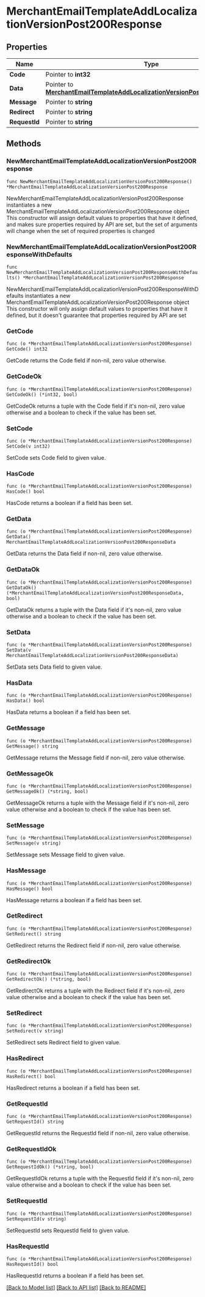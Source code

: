 # MerchantEmailTemplateAddLocalizationVersionPost200Response

## Properties

Name | Type | Description | Notes
------------ | ------------- | ------------- | -------------
**Code** | Pointer to **int32** |  | [optional] 
**Data** | Pointer to [**MerchantEmailTemplateAddLocalizationVersionPost200ResponseData**](MerchantEmailTemplateAddLocalizationVersionPost200ResponseData.md) |  | [optional] 
**Message** | Pointer to **string** |  | [optional] 
**Redirect** | Pointer to **string** |  | [optional] 
**RequestId** | Pointer to **string** |  | [optional] 

## Methods

### NewMerchantEmailTemplateAddLocalizationVersionPost200Response

`func NewMerchantEmailTemplateAddLocalizationVersionPost200Response() *MerchantEmailTemplateAddLocalizationVersionPost200Response`

NewMerchantEmailTemplateAddLocalizationVersionPost200Response instantiates a new MerchantEmailTemplateAddLocalizationVersionPost200Response object
This constructor will assign default values to properties that have it defined,
and makes sure properties required by API are set, but the set of arguments
will change when the set of required properties is changed

### NewMerchantEmailTemplateAddLocalizationVersionPost200ResponseWithDefaults

`func NewMerchantEmailTemplateAddLocalizationVersionPost200ResponseWithDefaults() *MerchantEmailTemplateAddLocalizationVersionPost200Response`

NewMerchantEmailTemplateAddLocalizationVersionPost200ResponseWithDefaults instantiates a new MerchantEmailTemplateAddLocalizationVersionPost200Response object
This constructor will only assign default values to properties that have it defined,
but it doesn't guarantee that properties required by API are set

### GetCode

`func (o *MerchantEmailTemplateAddLocalizationVersionPost200Response) GetCode() int32`

GetCode returns the Code field if non-nil, zero value otherwise.

### GetCodeOk

`func (o *MerchantEmailTemplateAddLocalizationVersionPost200Response) GetCodeOk() (*int32, bool)`

GetCodeOk returns a tuple with the Code field if it's non-nil, zero value otherwise
and a boolean to check if the value has been set.

### SetCode

`func (o *MerchantEmailTemplateAddLocalizationVersionPost200Response) SetCode(v int32)`

SetCode sets Code field to given value.

### HasCode

`func (o *MerchantEmailTemplateAddLocalizationVersionPost200Response) HasCode() bool`

HasCode returns a boolean if a field has been set.

### GetData

`func (o *MerchantEmailTemplateAddLocalizationVersionPost200Response) GetData() MerchantEmailTemplateAddLocalizationVersionPost200ResponseData`

GetData returns the Data field if non-nil, zero value otherwise.

### GetDataOk

`func (o *MerchantEmailTemplateAddLocalizationVersionPost200Response) GetDataOk() (*MerchantEmailTemplateAddLocalizationVersionPost200ResponseData, bool)`

GetDataOk returns a tuple with the Data field if it's non-nil, zero value otherwise
and a boolean to check if the value has been set.

### SetData

`func (o *MerchantEmailTemplateAddLocalizationVersionPost200Response) SetData(v MerchantEmailTemplateAddLocalizationVersionPost200ResponseData)`

SetData sets Data field to given value.

### HasData

`func (o *MerchantEmailTemplateAddLocalizationVersionPost200Response) HasData() bool`

HasData returns a boolean if a field has been set.

### GetMessage

`func (o *MerchantEmailTemplateAddLocalizationVersionPost200Response) GetMessage() string`

GetMessage returns the Message field if non-nil, zero value otherwise.

### GetMessageOk

`func (o *MerchantEmailTemplateAddLocalizationVersionPost200Response) GetMessageOk() (*string, bool)`

GetMessageOk returns a tuple with the Message field if it's non-nil, zero value otherwise
and a boolean to check if the value has been set.

### SetMessage

`func (o *MerchantEmailTemplateAddLocalizationVersionPost200Response) SetMessage(v string)`

SetMessage sets Message field to given value.

### HasMessage

`func (o *MerchantEmailTemplateAddLocalizationVersionPost200Response) HasMessage() bool`

HasMessage returns a boolean if a field has been set.

### GetRedirect

`func (o *MerchantEmailTemplateAddLocalizationVersionPost200Response) GetRedirect() string`

GetRedirect returns the Redirect field if non-nil, zero value otherwise.

### GetRedirectOk

`func (o *MerchantEmailTemplateAddLocalizationVersionPost200Response) GetRedirectOk() (*string, bool)`

GetRedirectOk returns a tuple with the Redirect field if it's non-nil, zero value otherwise
and a boolean to check if the value has been set.

### SetRedirect

`func (o *MerchantEmailTemplateAddLocalizationVersionPost200Response) SetRedirect(v string)`

SetRedirect sets Redirect field to given value.

### HasRedirect

`func (o *MerchantEmailTemplateAddLocalizationVersionPost200Response) HasRedirect() bool`

HasRedirect returns a boolean if a field has been set.

### GetRequestId

`func (o *MerchantEmailTemplateAddLocalizationVersionPost200Response) GetRequestId() string`

GetRequestId returns the RequestId field if non-nil, zero value otherwise.

### GetRequestIdOk

`func (o *MerchantEmailTemplateAddLocalizationVersionPost200Response) GetRequestIdOk() (*string, bool)`

GetRequestIdOk returns a tuple with the RequestId field if it's non-nil, zero value otherwise
and a boolean to check if the value has been set.

### SetRequestId

`func (o *MerchantEmailTemplateAddLocalizationVersionPost200Response) SetRequestId(v string)`

SetRequestId sets RequestId field to given value.

### HasRequestId

`func (o *MerchantEmailTemplateAddLocalizationVersionPost200Response) HasRequestId() bool`

HasRequestId returns a boolean if a field has been set.


[[Back to Model list]](../README.md#documentation-for-models) [[Back to API list]](../README.md#documentation-for-api-endpoints) [[Back to README]](../README.md)


